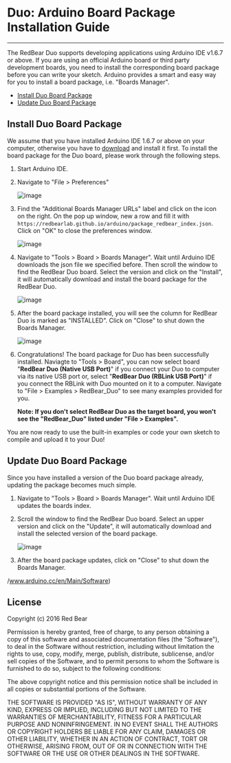 # Duo: Arduino Board Package Installation Guide
---

The RedBear Duo supports developing applications using Arduino IDE v1.6.7 or above. If you are using an official Arduino board or third party development boards, you need to install the corresponding board package before you can write your sketch. Arduino provides a smart and easy way for you to install a board package, i.e. "Boards Manager". 

* [Install Duo Board Package](#install-duo-board-package)
* [Update Duo Board Package](#update-duo-board-package)


## <span id="install-duo-board-package">Install Duo Board Package</span>

We assume that you have installed Arduino IDE 1.6.7 or above on your computer, otherwise you have to [download](https://www.arduino.cc/en/Main/Software) and install it first. To install the board package for the Duo board, please work through the following steps.

1. Start Arduino IDE.

2. Navigate to "File > Preferences"

    ![image](images/Arduino_Preferences.png) 

3. Find the "Additional Boards Manager URLs" label and click on the icon on the right. On the pop up window, new a row and fill it with `https://redbearlab.github.io/arduino/package_redbear_index.json`. Click on "OK" to close the preferences window.

    ![image](images/Add_Board_URL.png) 

4. Navigate to "Tools > Board > Boards Manager". Wait until Arduino IDE downloads the json file we specified before. Then scroll the window to find the RedBear Duo board. Select the version and click on the "Install", it will automatically download and install the board package for the RedBear Duo.

    ![image](images/Boards_Manager.png) 

5. After the board package installed, you will see the column for RedBear Duo is marked as "INSTALLED". Click on "Close" to shut down the Boards Manager.

    ![image](images/Board_Installed.png) 

6. Congratulations! The board package for Duo has been successfully installed. Naviagte to "Tools > Board", you can now select board "**RedBear Duo (Native USB Port)**" if you connect your Duo to computer via its native USB port or, select "**RedBear Duo (RBLink USB Port)**" if you connect the RBLink with Duo mounted on it to a computer. Navigate to "File > Examples > RedBear_Duo" to see many examples provided for you.

    **Note: If you don't select RedBear Duo as the target board, you won't see the "RedBear_Duo" listed under "File > Examples".**

You are now ready to use the built-in examples or code your own sketch to compile and upload it to your Duo!


## <span id="update-duo-board-package">Update Duo Board Package</span>

Since you have installed a version of the Duo board package already, updating the package becomes much simple.

1. Navigate to "Tools > Board > Boards Manager". Wait until Arduino IDE updates the boards index. 

2. Scroll the window to find the RedBear Duo board. Select an upper version and click on the "Update", it will automatically download and install the selected version of the board package.

    ![image](images/Boards_Manager_Update.png) 

3. After the board package updates, click on "Close" to shut down the Boards Manager.


/www.arduino.cc/en/Main/Software)


## License

Copyright (c) 2016 Red Bear

Permission is hereby granted, free of charge, to any person obtaining a copy of this software and associated documentation files (the "Software"), to deal in the Software without restriction, including without limitation the rights to use, copy, modify, merge, publish, distribute, sublicense, and/or sell copies of the Software, and to permit persons to whom the Software is furnished to do so, subject to the following conditions:

The above copyright notice and this permission notice shall be included in all copies or substantial portions of the Software.

THE SOFTWARE IS PROVIDED "AS IS", WITHOUT WARRANTY OF ANY KIND, EXPRESS OR IMPLIED, INCLUDING BUT NOT LIMITED TO THE WARRANTIES OF MERCHANTABILITY, FITNESS FOR A PARTICULAR PURPOSE AND NONINFRINGEMENT. IN NO EVENT SHALL THE AUTHORS OR COPYRIGHT HOLDERS BE LIABLE FOR ANY CLAIM, DAMAGES OR OTHER LIABILITY, WHETHER IN AN ACTION OF CONTRACT, TORT OR OTHERWISE, ARISING FROM, OUT OF OR IN CONNECTION WITH THE SOFTWARE OR THE USE OR OTHER DEALINGS IN THE SOFTWARE.
